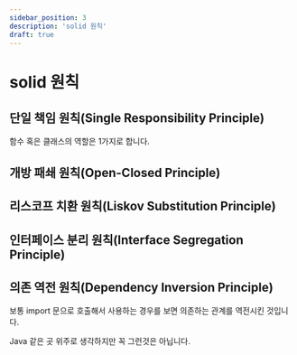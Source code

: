 ```yaml
---
sidebar_position: 3
description: 'solid 원칙'
draft: true
---
```


# solid 원칙

## 단일 책임 원칙(Single Responsibility Principle)

함수 혹은 클래스의 역할은 1가지로 합니다.

## 개방 패쇄 원칙(Open-Closed Principle)

## 리스코프 치환 원칙(Liskov Substitution Principle)

## 인터페이스 분리 원칙(Interface Segregation Principle)

## 의존 역전 원칙(Dependency Inversion Principle)

보통 import 문으로 호출해서 사용하는 경우를 보면 의존하는 관계를 역전시킨 것입니다.

Java 같은 곳 위주로 생각하지만 꼭 그런것은 아닙니다.
